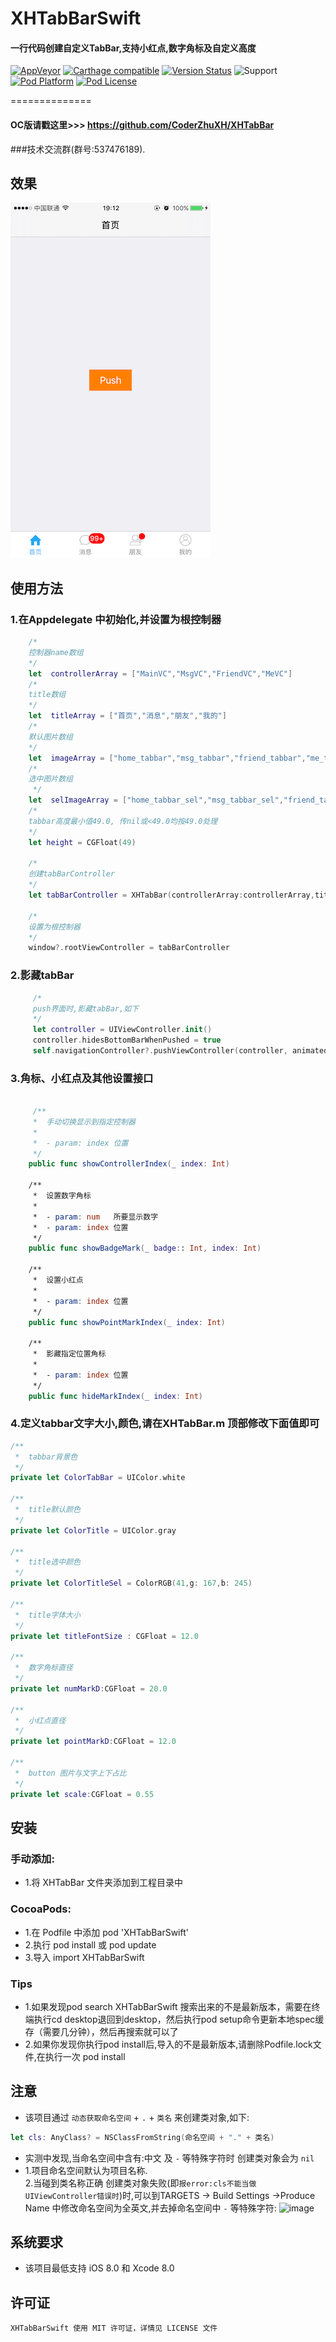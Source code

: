
# XHTabBarSwift

#### 一行代码创建自定义TabBar,支持小红点,数字角标及自定义高度

[![AppVeyor](https://img.shields.io/appveyor/ci/gruntjs/grunt.svg?maxAge=2592000)](https://github.com/CoderZhuXH/XHTabBarSwift)
[![Carthage compatible](https://img.shields.io/badge/Carthage-compatible-4BC51D.svg?style=flat)](https://github.com/CoderZhuXH/XHTabBarSwift)
[![Version Status](https://img.shields.io/cocoapods/v/XHTabBarSwift.svg?style=flat)](http://cocoadocs.org/docsets/XHTabBarSwift)
![Support](https://img.shields.io/badge/support-iOS%208%2B-brightgreen.svg)
[![Pod Platform](https://img.shields.io/cocoapods/p/XHTabBarSwift.svg?style=flat)](http://cocoadocs.org/docsets/XHTabBarSwift)
[![Pod License](https://img.shields.io/cocoapods/l/XHTabBarSwift.svg?style=flat)](https://github.com/CoderZhuXH/XHTabBarSwift/blob/master/LICENSE)

==============

#### OC版请戳这里>>>  https://github.com/CoderZhuXH/XHTabBar

###技术交流群(群号:537476189).
## 效果
![image](https://raw.githubusercontent.com/CoderZhuXH/XHTabBar/master/DEMO.PNG)

## 使用方法
### 1.在Appdelegate 中初始化,并设置为根控制器
```swift
    /*
    控制器name数组
    */
    let  controllerArray = ["MainVC","MsgVC","FriendVC","MeVC"]
    /*
    title数组
    */
    let  titleArray = ["首页","消息","朋友","我的"]
    /*
    默认图片数组
    */
    let  imageArray = ["home_tabbar","msg_tabbar","friend_tabbar","me_tabbar"]
    /*
    选中图片数组
     */
    let  selImageArray = ["home_tabbar_sel","msg_tabbar_sel","friend_tabbar_sel","me_tabbar_sel"]
    /*
    tabbar高度最小值49.0, 传nil或<49.0均按49.0处理
    */
    let height = CGFloat(49)
        
    /*
    创建tabBarController
    */
    let tabBarController = XHTabBar(controllerArray:controllerArray,titleArray: titleArray,imageArray: imageArray,selImageArray: selImageArray,height:height)

    /*
    设置为根控制器    
    */
    window?.rootViewController = tabBarController
```
### 2.影藏tabBar
```swift
     /*
     push界面时,影藏tabBar,如下
     */
     let controller = UIViewController.init()
     controller.hidesBottomBarWhenPushed = true
     self.navigationController?.pushViewController(controller, animated: true)
```
### 3.角标、小红点及其他设置接口
```swift

     /**
     *  手动切换显示到指定控制器
     *
     *  - param: index 位置
     */
    public func showControllerIndex(_ index: Int)
    
    /**
     *  设置数字角标
     *
     *  - param: num   所要显示数字
     *  - param: index 位置
     */
    public func showBadgeMark(_ badge:: Int, index: Int)
        
    /**
     *  设置小红点
     *
     *  - param: index 位置
     */
    public func showPointMarkIndex(_ index: Int)
    
    /**
     *  影藏指定位置角标
     *
     *  - param: index 位置
     */
    public func hideMarkIndex(_ index: Int)

```
### 4.定义tabbar文字大小,颜色,请在XHTabBar.m 顶部修改下面值即可
```swift
/**
 *  tabbar背景色
 */
private let ColorTabBar = UIColor.white

/**
 *  title默认颜色
 */
private let ColorTitle = UIColor.gray

/**
 *  title选中颜色
 */
private let ColorTitleSel = ColorRGB(41,g: 167,b: 245)

/**
 *  title字体大小
 */
private let titleFontSize : CGFloat = 12.0

/**
 *  数字角标直径
 */
private let numMarkD:CGFloat = 20.0

/**
 *  小红点直径
 */
private let pointMarkD:CGFloat = 12.0

/**
 *  button 图片与文字上下占比
 */
private let scale:CGFloat = 0.55


```
##  安装
### 手动添加:<br>
*   1.将 XHTabBar 文件夹添加到工程目录中<br>

### CocoaPods:<br>
*   1.在 Podfile 中添加 pod 'XHTabBarSwift'<br>
*   2.执行 pod install 或 pod update<br>
*   3.导入 import XHTabBarSwift

### Tips
*   1.如果发现pod search XHTabBarSwift 搜索出来的不是最新版本，需要在终端执行cd desktop退回到desktop，然后执行pod setup命令更新本地spec缓存（需要几分钟），然后再搜索就可以了
*   2.如果你发现你执行pod install后,导入的不是最新版本,请删除Podfile.lock文件,在执行一次 pod install

## 注意
*  该项目通过 `动态获取命名空间` + `.` + `类名` 来创建类对象,如下:
```swift
let cls: AnyClass? = NSClassFromString(命名空间 + "." + 类名)
```
*  实测中发现,当命名空间中含有:中文 及 ` - ` 等特殊字符时 创建类对象会为 `nil`
*  1.项目命名空间默认为项目名称.<br>
   2.当碰到类名称正确 创建类对象失败(即`报error:cls不能当做UIViewController错误时`)时,可以到TARGETS -> Build Settings ->Produce Name 中修改命名空间为全英文,并去掉命名空间中 ` - ` 等特殊字符:
![image](https://github.com/CoderZhuXH/XHTabBarSwift/blob/master/ProductName.png)

##  系统要求
*   该项目最低支持 iOS 8.0 和 Xcode 8.0

##  许可证
    XHTabBarSwift 使用 MIT 许可证，详情见 LICENSE 文件
